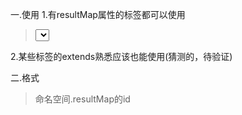 一.使用 
1.有resultMap属性的标签都可以使用

> <select resultMap="命名空间.resultMap的id"></select>
> <association resultMap="命名空间.resultMap的id"></association>
> <collection resultMap="命名空间.resultMap的id"></collection>

2.某些标签的extends熟悉应该也能使用(猜测的，待验证)

> <resultMap extends="命名空间.resultMap的id"></resultMap>

二.格式

> 命名空间.resultMap的id